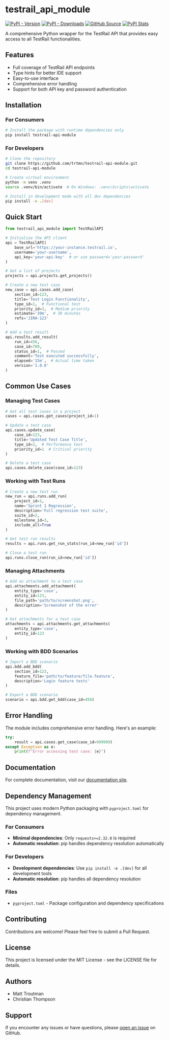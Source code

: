 # testrail_api_module

[![PyPI - Version](https://img.shields.io/pypi/v/testrail-api-module?label=Latest%20Version)](https://pypi.org/project/testrail-api-module/) [![PyPI - Downloads](https://img.shields.io/pypi/dm/testrail-api-module?color=brightgreen)](https://pypi.org/project/testrail-api-module/) [![GitHub Source](https://img.shields.io/badge/github-source-blue?logo=github)](https://github.com/trtmn/testrail-api-module) [![PyPI Stats](https://img.shields.io/badge/%F0%9F%93%96%20Stats-%20%F0%9F%94%97-blue)](https://pypistats.org/packages/testrail-api-module)

A comprehensive Python wrapper for the TestRail API that provides easy access to all TestRail functionalities.

## Features

- Full coverage of TestRail API endpoints
- Type hints for better IDE support
- Easy-to-use interface
- Comprehensive error handling
- Support for both API key and password authentication

## Installation

### For Consumers

```bash
# Install the package with runtime dependencies only
pip install testrail-api-module
```

### For Developers

```bash
# Clone the repository
git clone https://github.com/trtmn/testrail-api-module.git
cd testrail-api-module

# Create virtual environment
python -m venv .venv
source .venv/bin/activate  # On Windows: .venv\Scripts\activate

# Install in development mode with all dev dependencies
pip install -e .[dev]
```

## Quick Start

```python
from testrail_api_module import TestRailAPI

# Initialize the API client
api = TestRailAPI(
    base_url='https://your-instance.testrail.io',
    username='your-username',
    api_key='your-api-key'  # or use password='your-password'
)

# Get a list of projects
projects = api.projects.get_projects()

# Create a new test case
new_case = api.cases.add_case(
    section_id=123,
    title='Test Login Functionality',
    type_id=1,  # Functional test
    priority_id=3,  # Medium priority
    estimate='30m',  # 30 minutes
    refs='JIRA-123'
)

# Add a test result
api.results.add_result(
    run_id=456,
    case_id=789,
    status_id=1,  # Passed
    comment='Test executed successfully',
    elapsed='15m',  # Actual time taken
    version='1.0.0'
)
```

## Common Use Cases

### Managing Test Cases

```python
# Get all test cases in a project
cases = api.cases.get_cases(project_id=1)

# Update a test case
api.cases.update_case(
    case_id=123,
    title='Updated Test Case Title',
    type_id=2,  # Performance test
    priority_id=1  # Critical priority
)

# Delete a test case
api.cases.delete_case(case_id=123)
```

### Working with Test Runs

```python
# Create a new test run
new_run = api.runs.add_run(
    project_id=1,
    name='Sprint 1 Regression',
    description='Full regression test suite',
    suite_id=2,
    milestone_id=3,
    include_all=True
)

# Get test run results
results = api.runs.get_run_stats(run_id=new_run['id'])

# Close a test run
api.runs.close_run(run_id=new_run['id'])
```

### Managing Attachments

```python
# Add an attachment to a test case
api.attachments.add_attachment(
    entity_type='case',
    entity_id=123,
    file_path='path/to/screenshot.png',
    description='Screenshot of the error'
)

# Get attachments for a test case
attachments = api.attachments.get_attachments(
    entity_type='case',
    entity_id=123
)
```

### Working with BDD Scenarios

```python
# Import a BDD scenario
api.bdd.add_bdd(
    section_id=123,
    feature_file='path/to/feature/file.feature',
    description='Login feature tests'
)

# Export a BDD scenario
scenario = api.bdd.get_bdd(case_id=456)
```

## Error Handling

The module includes comprehensive error handling. Here's an example:

```python
try:
    result = api.cases.get_case(case_id=999999)
except Exception as e:
    print(f"Error accessing test case: {e}")
```

## Documentation

For complete documentation, visit our [documentation site](https://trtmn.github.io/testrail-api-module/).

## Dependency Management

This project uses modern Python packaging with `pyproject.toml` for dependency management.

### For Consumers
- **Minimal dependencies**: Only `requests>=2.32.0` is required
- **Automatic resolution**: pip handles dependency resolution automatically

### For Developers
- **Development dependencies**: Use `pip install -e .[dev]` for all development tools
- **Automatic resolution**: pip handles all dependency resolution

### Files
- `pyproject.toml` - Package configuration and dependency specifications

## Contributing

Contributions are welcome! Please feel free to submit a Pull Request.

## License

This project is licensed under the MIT License - see the LICENSE file for details.

## Authors

- Matt Troutman
- Christian Thompson

## Support

If you encounter any issues or have questions, please [open an issue](https://github.com/trtmn/testrail-api-module/issues) on GitHub.
